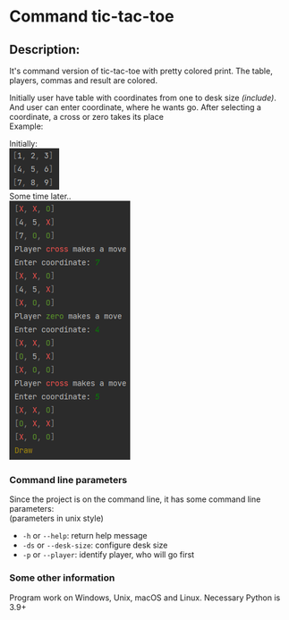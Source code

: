# Command tic-tac-toe
## Description:
It's command version of tic-tac-toe with pretty colored print. The table, players, commas and result are colored.

Initially user have table 
with coordinates from one to desk size _(include)_. And user can enter coordinate, 
where he wants go. After selecting a coordinate, a cross or zero takes its place</br>
Example:

   Initially: </br>![](exp1.png)</br>
   Some time later..</br>
      ![](example2.png)

### Command line parameters
Since the project is on the command line, it has some command line parameters:</br>
(parameters in unix style)
- `-h` or `--help`: return help message
- `-ds` or `--desk-size`: configure desk size
- `-p` or `--player`: identify player, who will go first

### Some other information
Program work on Windows, Unix, macOS and Linux. Necessary Python is 3.9+
